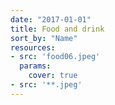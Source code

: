 ```yaml
---
date: "2017-01-01"
title: Food and drink
sort_by: "Name"
resources:
- src: 'food06.jpeg'
  params:
    cover: true
- src: '**.jpeg'
---
```

